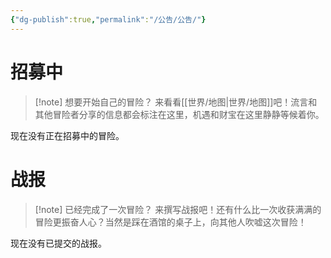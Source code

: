 ```yaml
---
{"dg-publish":true,"permalink":"/公告/公告/"}
---
```



# 招募中
>[!note] 想要开始自己的冒险？
>来看看[[世界/地图\|世界/地图]]吧！流言和其他冒险者分享的信息都会标注在这里，机遇和财宝在这里静静等候着你。

现在没有正在招募中的冒险。
# 战报
>[!note] 已经完成了一次冒险？
>来撰写战报吧！还有什么比一次收获满满的冒险更振奋人心？当然是踩在酒馆的桌子上，向其他人吹嘘这次冒险！

现在没有已提交的战报。